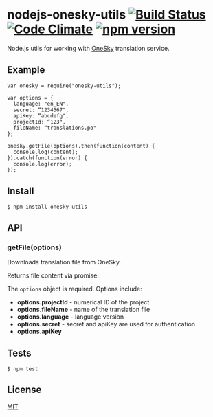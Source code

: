 # nodejs-onesky-utils [![Build Status](https://travis-ci.org/brainly/nodejs-onesky-utils.svg?branch=master)](https://travis-ci.org/brainly/nodejs-onesky-utils) [![Code Climate](https://codeclimate.com/github/brainly/nodejs-onesky-utils/badges/gpa.svg)](https://codeclimate.com/github/brainly/nodejs-onesky-utils) [![npm version](https://badge.fury.io/js/onesky-utils.svg)](http://badge.fury.io/js/onesky-utils)
Node.js utils for working with [OneSky](http://www.oneskyapp.com/) translation service.

## Example

```
var onesky = require("onesky-utils");

var options = {
  language: "en_EN",
  secret: “1234567",
  apiKey: “abcdefg",
  projectId: “123",
  fileName: “translations.po"
};

onesky.getFile(options).then(function(content) {
  console.log(content);
}).catch(function(error) {
  console.log(error);
});
```

## Install

```
$ npm install onesky-utils
````

## API

### getFile(options)
Downloads translation file from OneSky.

Returns file content via promise.

The `options` object is required. Options include:

- **options.projectId** - numerical ID of the project
- **options.fileName** - name of the translation file
- **options.language** - language version
- **options.secret** - secret and apiKey are used for authentication
- **options.apiKey**

## Tests

```
$ npm test
````

## License

[MIT](./LICENSE)
